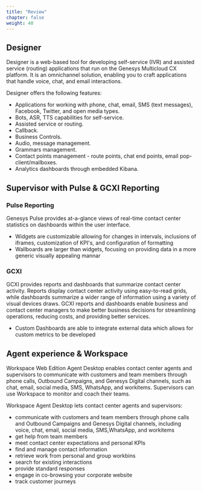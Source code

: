 ```yaml
---
title: "Review"
chapter: false
weight: 40
---
```


## Designer
Designer is a web-based tool for developing self-service (IVR) and assisted service (routing) applications that run on the Genesys Multicloud CX platform. It is an omnichannel solution, enabling you to craft applications that handle voice, chat, and email interactions.

Designer offers the following features:

- Applications for working with phone, chat, email, SMS (text messages), Facebook, Twitter, and open media types.
- Bots, ASR, TTS capabilities for self-service.
- Assisted service or routing.
- Callback.
- Business Controls.
- Audio, message management.
- Grammars management.
- Contact points management - route points, chat end points, email pop-client/mailboxes.
- Analytics dashboards through embedded Kibana.


## Supervisor with Pulse & GCXI Reporting

### Pulse Reporting
Genesys Pulse provides at-a-glance views of real-time contact center statistics on dashboards within the user interface.

- Widgets are customizable allowing for changes in intervals, inclusions of iframes, customization of KPI's, and configuration of formatting
- Wallboards are larger than widgets, focusing on providing data in a more generic visually appealing mannar

### GCXI

GCXI provides reports and dashboards that summarize contact center activity. Reports display contact center activity using easy-to-read grids, while dashboards summarize a wider range of information using a variety of visual devices draws. GCXI reports and dashboards enable business and contact center managers to make better business decisions for streamlining operations, reducing costs, and providing better services.  

- Custom Dashboards are able to integrate external data which allows for custom metrics to be developed

## Agent experience & Workspace

Workspace Web Edition Agent Desktop enables contact center agents and supervisors to communicate with customers and team members through phone calls, Outbound Campaigns, and Genesys Digital channels, such as chat, email, social media, SMS, WhatsApp, and workitems. Supervisors can use Workspace to monitor and coach their teams.

Workspace Agent Desktop lets contact center agents and supervisors:

- communicate with customers and team members through phone calls and Outbound Campaigns and Genesys Digital channels, including voice, chat, email, social media, SMS,WhatsApp, and workitems
- get help from team members
- meet contact center expectations and personal KPIs
- find and manage contact information
- retrieve work from personal and group workbins
- search for existing interactions
- provide standard responses
- engage in co-browsing your corporate website
- track customer journeys

